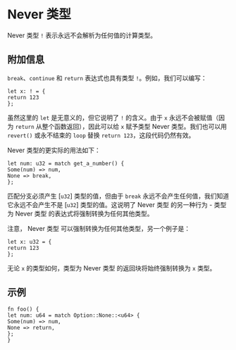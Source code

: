 # Never 类型

Never 类型 `!` 表示永远不会解析为任何值的计算类型。

## 附加信息

`break`、`continue` 和 `return` 表达式也具有类型 `!`。例如，我们可以编写：

```sway
let x: ! = {
return 123
};
```

虽然这里的 `let` 是无意义的，但它说明了 `!` 的含义。由于 `x` 永远不会被赋值（因为 `return` 从整个函数返回），因此可以给 `x` 赋予类型 Never 类型。我们也可以用 `revert()` 或永不结束的 `loop` 替换 `return 123`，这段代码仍然有效。

Never 类型的更实际的用法如下：

```sway
let num: u32 = match get_a_number() {
Some(num) => num,
None => break,
};
```

匹配分支必须产生 [`u32`] 类型的值，但由于 `break` 永远不会产生任何值，我们知道它永远不会产生不是 [`u32`] 类型的值。这说明了 Never 类型 的另一种行为 - 类型为 Never 类型 的表达式将强制转换为任何其他类型。

注意， Never 类型 可以强制转换为任何其他类型，另一个例子是：

```sway
let x: u32 = {
return 123
};
```

无论 `x` 的类型如何，类型为 Never 类型 的返回块将始终强制转换为 `x` 类型。

## 示例

```sway
fn foo() {
let num: u64 = match Option::None::<u64> {
Some(num) => num,
None => return,
};
}
```
